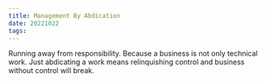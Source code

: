 ```yaml
---
title: Management By Abdication
date: 20221022
tags:
---
```


Running away from responsibility. Because a business is not only technical work. Just abdicating a work means relinquishing control and business without control will break. 